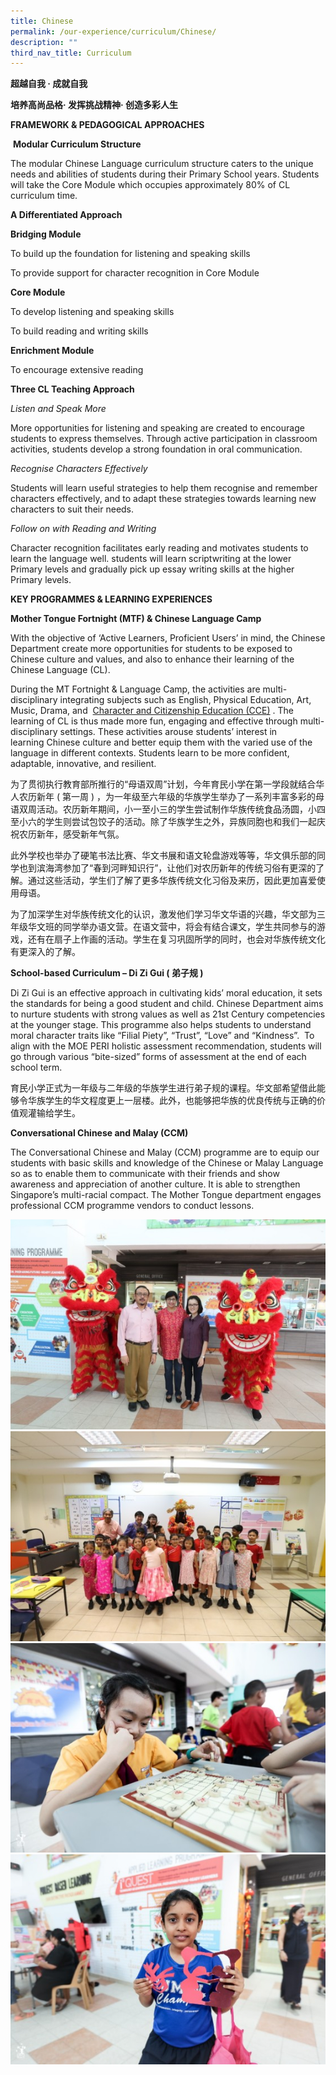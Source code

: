 ```yaml
---
title: Chinese
permalink: /our-experience/curriculum/Chinese/
description: ""
third_nav_title: Curriculum
---
```



**超越自我 · 成就自我**

**培养高尚品格· 发挥挑战精神· 创造多彩人生**

**FRAMEWORK & PEDAGOGICAL APPROACHES**



 **Modular Curriculum Structure**  

The modular Chinese Language curriculum structure caters to the unique needs and abilities of students during their Primary School years. Students will take the Core Module which occupies approximately 80% of CL curriculum time.

**A Differentiated Approach**

  

**Bridging Module**

To build up the foundation for listening and speaking skills

To provide support for character recognition in Core Module

  

**Core Module**

To develop listening and speaking skills

To build reading and writing skills

  

**Enrichment Module**

To encourage extensive reading

  

  

**Three CL Teaching Approach**

_Listen and Speak More_ 

More opportunities for listening and speaking are created to encourage students to express themselves. Through active participation in classroom activities, students develop a strong foundation in oral communication.

_Recognise Characters Effectively_ 

Students will learn useful strategies to help them recognise and remember characters effectively, and to adapt these strategies towards learning new characters to suit their needs.

_Follow on with Reading and Writing_ 

Character recognition facilitates early reading and motivates students to learn the language well. students will learn scriptwriting at the lower Primary levels and gradually pick up essay writing skills at the higher Primary levels. 

  

  

**KEY PROGRAMMES & LEARNING EXPERIENCES**


**Mother Tongue Fortnight (MTF) & Chinese Language Camp**

With the objective of ‘Active Learners, Proficient Users’ in mind, the Chinese Department create more opportunities for students to be exposed to Chinese culture and values, and also to enhance their learning of the Chinese Language (CL).

During the MT Fortnight & Language Camp, the activities are multi-disciplinary integrating subjects such as English, Physical Education, Art, Music, Drama, and  [Character and Citizenship Education (CCE)](http://www.moe.gov.sg/education/syllabuses/character-citizenship-education/files/2014-character-citizenship-education-eng.pdf) . The learning of CL is thus made more fun, engaging and effective through multi-disciplinary settings. These activities arouse students’ interest in learning Chinese culture and better equip them with the varied use of the language in different contexts. Students learn to be more confident, adaptable, innovative, and resilient.

  

为了贯彻执行教育部所推行的“母语双周”计划，今年育民小学在第一学段就结合华人农历新年 ( 第一周 ) ，为一年级至六年级的华族学生举办了一系列丰富多彩的母语双周活动。农历新年期间，小一至小三的学生尝试制作华族传统食品汤圆，小四至小六的学生则尝试包饺子的活动。除了华族学生之外，异族同胞也和我们一起庆祝农历新年，感受新年气氛。  
  
此外学校也举办了硬笔书法比赛、华文书展和语文轮盘游戏等等，华文俱乐部的同学也到滨海湾参加了“春到河畔知识行”，让他们对农历新年的传统习俗有更深的了解。通过这些活动，学生们了解了更多华族传统文化习俗及来历，因此更加喜爱使用母语。  
  
为了加深学生对华族传统文化的认识，激发他们学习华文华语的兴趣，华文部为三年级华文班的同学举办语文营。在语文营中，将会有结合课文，学生共同参与的游戏，还有在扇子上作画的活动。学生在复习巩固所学的同时，也会对华族传统文化有更深入的了解。

  

**School-based Curriculum – Di Zi Gui ( 弟子规 )**  

Di Zi Gui is an effective approach in cultivating kids’ moral education, it sets the standards for being a good student and child. Chinese Department aims to nurture students with strong values as well as 21st Century competencies at the younger stage. This programme also helps students to understand moral character traits like “Filial Piety”, “Trust”, “Love” and “Kindness”.  To align with the MOE PERI holistic assessment recommendation, students will go through various “bite-sized” forms of assessment at the end of each school term.

  
育民小学正式为一年级与二年级的华族学生进行弟子规的课程。华文部希望借此能够令华族学生的华文程度更上一层楼。此外，也能够把华族的优良传统与正确的价值观灌输给学生。  

  

**Conversational Chinese and Malay (CCM)**

The Conversational Chinese and Malay (CCM) programme are to equip our students with basic skills and knowledge of the Chinese or Malay Language so as to enable them to communicate with their friends and show awareness and appreciation of another culture. It is able to strengthen Singapore’s multi-racial compact. The Mother Tongue department engages professional CCM programme vendors to conduct lessons.

![](/images/1DX25401.jpg)
![](/images/1DX24580.jpg)
![](/images/YMPS_CNY2020_Recess-42.jpg)
![](/images/YMPS_CNY2020_Recess-43.jpg)
